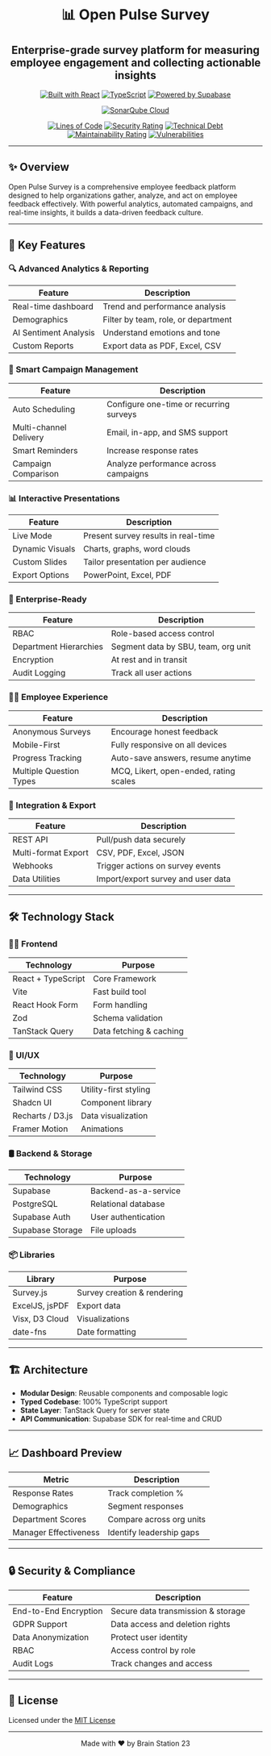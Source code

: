 <div align="center">

# 📊 Open Pulse Survey

## Enterprise-grade survey platform for measuring employee engagement and collecting actionable insights

[![Built with React](https://img.shields.io/badge/Built_with-React-61DAFB?logo=react&logoColor=white)](https://reactjs.org/)
[![TypeScript](https://img.shields.io/badge/TypeScript-4.9.5-blue?logo=typescript&logoColor=white)](https://www.typescriptlang.org/)
[![Powered by Supabase](https://img.shields.io/badge/Powered_by-Supabase-3ECF8E?logo=supabase&logoColor=white)](https://supabase.com/)

[![SonarQube Cloud](https://sonarcloud.io/images/project_badges/sonarcloud-highlight.svg)](https://sonarcloud.io/summary/new_code?id=BrainStation-23_openofficesurvey)
  
[![Lines of Code](https://sonarcloud.io/api/project_badges/measure?project=BrainStation-23_openofficesurvey&metric=ncloc)](https://sonarcloud.io/summary/new_code?id=BrainStation-23_openofficesurvey)
[![Security Rating](https://sonarcloud.io/api/project_badges/measure?project=BrainStation-23_openofficesurvey&metric=security_rating)](https://sonarcloud.io/summary/new_code?id=BrainStation-23_openofficesurvey)
[![Technical Debt](https://sonarcloud.io/api/project_badges/measure?project=BrainStation-23_openofficesurvey&metric=sqale_index)](https://sonarcloud.io/summary/new_code?id=BrainStation-23_openofficesurvey)
[![Maintainability Rating](https://sonarcloud.io/api/project_badges/measure?project=BrainStation-23_openofficesurvey&metric=sqale_rating)](https://sonarcloud.io/summary/new_code?id=BrainStation-23_openofficesurvey)
[![Vulnerabilities](https://sonarcloud.io/api/project_badges/measure?project=BrainStation-23_openofficesurvey&metric=vulnerabilities)](https://sonarcloud.io/summary/new_code?id=BrainStation-23_openofficesurvey)

</div>

---

## ✨ Overview

Open Pulse Survey is a comprehensive employee feedback platform designed to help organizations gather, analyze, and act on employee feedback effectively. With powerful analytics, automated campaigns, and real-time insights, it builds a data-driven feedback culture.

---

## 🚀 Key Features

### 🔍 Advanced Analytics & Reporting

| Feature                                | Description                                      |
|----------------------------------------|--------------------------------------------------|
| Real-time dashboard                    | Trend and performance analysis                  |
| Demographics                           | Filter by team, role, or department             |
| AI Sentiment Analysis                  | Understand emotions and tone                    |
| Custom Reports                         | Export data as PDF, Excel, CSV                  |

### 🧠 Smart Campaign Management

| Feature                                | Description                                      |
|----------------------------------------|--------------------------------------------------|
| Auto Scheduling                        | Configure one-time or recurring surveys         |
| Multi-channel Delivery                 | Email, in-app, and SMS support                  |
| Smart Reminders                        | Increase response rates                         |
| Campaign Comparison                    | Analyze performance across campaigns            |

### 📊 Interactive Presentations

| Feature                                | Description                                      |
|----------------------------------------|--------------------------------------------------|
| Live Mode                              | Present survey results in real-time             |
| Dynamic Visuals                        | Charts, graphs, word clouds                     |
| Custom Slides                          | Tailor presentation per audience                |
| Export Options                         | PowerPoint, Excel, PDF                          |

### 🏢 Enterprise-Ready

| Feature                                | Description                                      |
|----------------------------------------|--------------------------------------------------|
| RBAC                                   | Role-based access control                       |
| Department Hierarchies                 | Segment data by SBU, team, org unit             |
| Encryption                             | At rest and in transit                          |
| Audit Logging                          | Track all user actions                          |

### 👩‍💻 Employee Experience

| Feature                                | Description                                      |
|----------------------------------------|--------------------------------------------------|
| Anonymous Surveys                      | Encourage honest feedback                       |
| Mobile-First                           | Fully responsive on all devices                 |
| Progress Tracking                      | Auto-save answers, resume anytime               |
| Multiple Question Types                | MCQ, Likert, open-ended, rating scales          |

### 🔗 Integration & Export

| Feature                                | Description                                      |
|----------------------------------------|--------------------------------------------------|
| REST API                               | Pull/push data securely                         |
| Multi-format Export                    | CSV, PDF, Excel, JSON                           |
| Webhooks                               | Trigger actions on survey events                |
| Data Utilities                         | Import/export survey and user data              |

---

## 🛠 Technology Stack

### 🧑‍💻 Frontend

| Technology         | Purpose                          |
|--------------------|----------------------------------|
| React + TypeScript | Core Framework                   |
| Vite               | Fast build tool                  |
| React Hook Form    | Form handling                    |
| Zod                | Schema validation                |
| TanStack Query     | Data fetching & caching          |

### 🎨 UI/UX

| Technology         | Purpose                          |
|--------------------|----------------------------------|
| Tailwind CSS       | Utility-first styling            |
| Shadcn UI          | Component library                |
| Recharts / D3.js   | Data visualization               |
| Framer Motion      | Animations                       |

### 🛢 Backend & Storage

| Technology         | Purpose                          |
|--------------------|----------------------------------|
| Supabase           | Backend-as-a-service             |
| PostgreSQL         | Relational database              |
| Supabase Auth      | User authentication              |
| Supabase Storage   | File uploads                     |

### 📦 Libraries

| Library            | Purpose                          |
|--------------------|----------------------------------|
| Survey.js          | Survey creation & rendering      |
| ExcelJS, jsPDF     | Export data                      |
| Visx, D3 Cloud     | Visualizations                   |
| date-fns           | Date formatting                  |

---

## 🏗 Architecture

- **Modular Design**: Reusable components and composable logic  
- **Typed Codebase**: 100% TypeScript support  
- **State Layer**: TanStack Query for server state  
- **API Communication**: Supabase SDK for real-time and CRUD  

---

## 📈 Dashboard Preview

| Metric                    | Description                          |
|---------------------------|--------------------------------------|
| Response Rates            | Track completion %                   |
| Demographics              | Segment responses                    |
| Department Scores         | Compare across org units             |
| Manager Effectiveness     | Identify leadership gaps             |

---

## 🔒 Security & Compliance

| Feature                  | Description                          |
|--------------------------|--------------------------------------|
| End-to-End Encryption    | Secure data transmission & storage   |
| GDPR Support             | Data access and deletion rights      |
| Data Anonymization       | Protect user identity                |
| RBAC                     | Access control by role               |
| Audit Logs               | Track changes and access             |

---



## 📄 License

Licensed under the [MIT License](LICENSE.md)

---

<div align="center">
  Made with ❤️ by Brain Station 23
</div>
